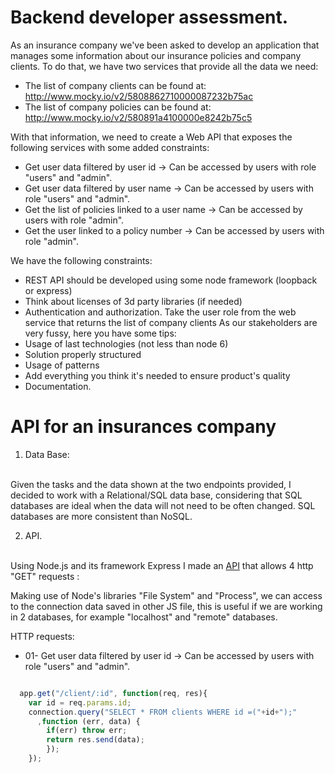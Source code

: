 
**Backend developer assessment.**
===

 <p>As an insurance company we've been asked to develop an application that manages some information about our insurance policies and company clients. To do that, we have two services that provide all the data we need:</p>

* The list of company clients can be found at: <a>http://www.mocky.io/v2/5808862710000087232b75ac </a>
* The list of company policies can be found at: <a>http://www.mocky.io/v2/580891a4100000e8242b75c5 </a>

With that information, we need to create a Web API that exposes the following services with some added constraints:

* Get user data filtered by user id -> Can be accessed by users with role "users" and "admin".
* Get user data filtered by user name -> Can be accessed by users with role "users" and "admin".
* Get the list of policies linked to a user name -> Can be accessed by users with role "admin".
* Get the user linked to a policy number -> Can be accessed by users with role "admin".

We have the following constraints:
* REST API should be developed using some node framework (loopback or express)
* Think about licenses of 3d party libraries (if needed)
* Authentication and authorization. Take the user role from the web service that returns the list of company clients
As our stakeholders are very fussy, here you have some tips:
* Usage of last technologies (not less than node 6)
* Solution properly structured
* Usage of patterns
* Add everything you think it's needed to ensure product's quality
* Documentation.

**API for an insurances company**
===



1. Data Base:
<br>
Given the tasks and the data shown at the two endpoints provided, I decided to work with a Relational/SQL data base, considering that SQL databases are ideal when the data will not need to be often changed. SQL databases are more consistent than NoSQL.  

2. API.
<br>
Using Node.js and its framework Express I made an <a href="">API</a> that allows 4 http "GET" requests :

Making use of Node's libraries "File System" and "Process", we can access to the connection data saved in other JS file, this is useful if we are working in 2 databases, for example "localhost" and "remote" databases.

HTTP requests:
* 01- Get user data filtered by user id ->
Can be accessed by users with role "users" and "admin".

```javascript

  app.get("/client/:id", function(req, res){
    var id = req.params.id;
    connection.query("SELECT * FROM clients WHERE id =("+id+");"
      ,function (err, data) {
        if(err) throw err;
        return res.send(data);
        });
    });
```
